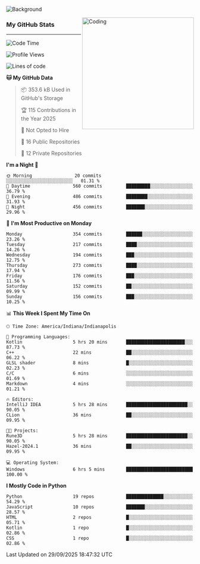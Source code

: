 ![Background](https://github.com/Nguyen-Noah/Nguyen-Noah/assets/112649680/f5d2296f-0508-400c-abcf-47c085708a2a)

<img align="right" alt="Coding" width="300" src="https://cdn.dribbble.com/users/1277312/screenshots/14733298/media/39b1045e593737587dd60e42c8422d1f.gif" >

### My GitHub Stats
---
<!--START_SECTION:waka-->
![Code Time](http://img.shields.io/badge/Code%20Time-706%20hrs%2044%20mins-blue)

![Profile Views](http://img.shields.io/badge/Profile%20Views-0-blue)

![Lines of code](https://img.shields.io/badge/From%20Hello%20World%20I%27ve%20Written-14.7%20million%20lines%20of%20code-blue)

**🐱 My GitHub Data** 

> 📦 353.6 kB Used in GitHub's Storage 
 > 
> 🏆 115 Contributions in the Year 2025
 > 
> 🚫 Not Opted to Hire
 > 
> 📜 16 Public Repositories 
 > 
> 🔑 12 Private Repositories 
 > 
**I'm a Night 🦉** 

```text
🌞 Morning                20 commits          ░░░░░░░░░░░░░░░░░░░░░░░░░   01.31 % 
🌆 Daytime                560 commits         █████████░░░░░░░░░░░░░░░░   36.79 % 
🌃 Evening                486 commits         ████████░░░░░░░░░░░░░░░░░   31.93 % 
🌙 Night                  456 commits         ███████░░░░░░░░░░░░░░░░░░   29.96 % 
```
📅 **I'm Most Productive on Monday** 

```text
Monday                   354 commits         ██████░░░░░░░░░░░░░░░░░░░   23.26 % 
Tuesday                  217 commits         ████░░░░░░░░░░░░░░░░░░░░░   14.26 % 
Wednesday                194 commits         ███░░░░░░░░░░░░░░░░░░░░░░   12.75 % 
Thursday                 273 commits         ████░░░░░░░░░░░░░░░░░░░░░   17.94 % 
Friday                   176 commits         ███░░░░░░░░░░░░░░░░░░░░░░   11.56 % 
Saturday                 152 commits         ██░░░░░░░░░░░░░░░░░░░░░░░   09.99 % 
Sunday                   156 commits         ███░░░░░░░░░░░░░░░░░░░░░░   10.25 % 
```


📊 **This Week I Spent My Time On** 

```text
🕑︎ Time Zone: America/Indiana/Indianapolis

💬 Programming Languages: 
Kotlin                   5 hrs 20 mins       ██████████████████████░░░   87.73 % 
C++                      22 mins             ██░░░░░░░░░░░░░░░░░░░░░░░   06.22 % 
GLSL shader              8 mins              █░░░░░░░░░░░░░░░░░░░░░░░░   02.23 % 
C/C                      6 mins              ░░░░░░░░░░░░░░░░░░░░░░░░░   01.69 % 
Markdown                 4 mins              ░░░░░░░░░░░░░░░░░░░░░░░░░   01.21 % 

🔥 Editors: 
IntelliJ IDEA            5 hrs 28 mins       ███████████████████████░░   90.05 % 
CLion                    36 mins             ██░░░░░░░░░░░░░░░░░░░░░░░   09.95 % 

🐱‍💻 Projects: 
Rune3D                   5 hrs 28 mins       ███████████████████████░░   90.05 % 
Hazel-2024.1             36 mins             ██░░░░░░░░░░░░░░░░░░░░░░░   09.95 % 

💻 Operating System: 
Windows                  6 hrs 5 mins        █████████████████████████   100.00 % 
```

**I Mostly Code in Python** 

```text
Python                   19 repos            ██████████████░░░░░░░░░░░   54.29 % 
JavaScript               10 repos            ███████░░░░░░░░░░░░░░░░░░   28.57 % 
HTML                     2 repos             █░░░░░░░░░░░░░░░░░░░░░░░░   05.71 % 
Kotlin                   1 repo              █░░░░░░░░░░░░░░░░░░░░░░░░   02.86 % 
CSS                      1 repo              █░░░░░░░░░░░░░░░░░░░░░░░░   02.86 % 
```




 Last Updated on 29/09/2025 18:47:32 UTC
<!--END_SECTION:waka-->

<!--
**Nguyen-Noah/Nguyen-Noah** is a ✨ _special_ ✨ repository because its `README.md` (this file) appears on your GitHub profile.

Here are some ideas to get you started:

- 🔭 I’m currently working on ...
- 🌱 I’m currently learning ...
- 👯 I’m looking to collaborate on ...
- 🤔 I’m looking for help with ...
- 💬 Ask me about ...
- 📫 How to reach me: ...
- 😄 Pronouns: ...
- ⚡ Fun fact: ...
-->
